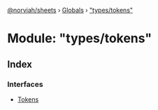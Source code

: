 [@norviah/sheets](../README.md) › [Globals](../globals.md) › ["types/tokens"](_types_tokens_.md)

# Module: "types/tokens"

## Index

### Interfaces

* [Tokens](../interfaces/_types_tokens_.tokens.md)
